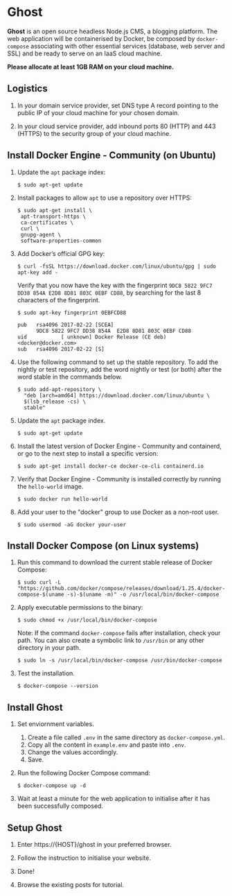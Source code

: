 # Ghost

**Ghost** is an open source headless Node.js CMS, a blogging platform. The web application will be containerised by Docker, be composed by `docker-compose` associating with other essential services (database, web server and SSL) and be ready to serve on an IaaS cloud machine.

**Please allocate at least 1GB RAM on your cloud machine.**

## Logistics

1. In your domain service provider, set DNS type A record pointing to the public IP of your cloud machine for your chosen domain.

2. In your cloud service provider, add inbound ports 80 (HTTP) and 443 (HTTPS) to the security group of your cloud machine.

## Install Docker Engine - Community (on Ubuntu)

1. Update the `apt` package index:
   ```
   $ sudo apt-get update
   ```

2. Install packages to allow `apt` to use a repository over HTTPS:
   ```
   $ sudo apt-get install \
    apt-transport-https \
    ca-certificates \
    curl \
    gnupg-agent \
    software-properties-common
   ```
   
3. Add Docker’s official GPG key:
   ```
   $ curl -fsSL https://download.docker.com/linux/ubuntu/gpg | sudo apt-key add -
   ```
   Verify that you now have the key with the fingerprint `9DC8 5822 9FC7 DD38 854A E2D8 8D81 803C 0EBF CD88`, by searching for the last 8 characters of the fingerprint.
   ```
   $ sudo apt-key fingerprint 0EBFCD88
   
   pub   rsa4096 2017-02-22 [SCEA]
         9DC8 5822 9FC7 DD38 854A  E2D8 8D81 803C 0EBF CD88
   uid           [ unknown] Docker Release (CE deb) <docker@docker.com>
   sub   rsa4096 2017-02-22 [S]
   ```
   
4. Use the following command to set up the stable repository. To add the nightly or test repository, add the word nightly or test (or both) after the word stable in the commands below.
   ```
   $ sudo add-apt-repository \
     "deb [arch=amd64] https://download.docker.com/linux/ubuntu \
     $(lsb_release -cs) \
     stable"
   ```
   
5. Update the `apt` package index.
   ```
   $ sudo apt-get update
   ```
   
6. Install the latest version of Docker Engine - Community and containerd, or go to the next step to install a specific version:
   ```
   $ sudo apt-get install docker-ce docker-ce-cli containerd.io
   ```
   
7. Verify that Docker Engine - Community is installed correctly by running the `hello-world` image.
   ```
   $ sudo docker run hello-world
   ```
   
8. Add your user to the "docker" group to use Docker as a non-root user.
   ```
   $ sudo usermod -aG docker your-user
   ```

## Install Docker Compose (on Linux systems)

1. Run this command to download the current stable release of Docker Compose:
   ```
   $ sudo curl -L "https://github.com/docker/compose/releases/download/1.25.4/docker-compose-$(uname -s)-$(uname -m)" -o /usr/local/bin/docker-compose
   ```
   
2. Apply executable permissions to the binary:
   ```
   $ sudo chmod +x /usr/local/bin/docker-compose
   ```
   
   Note: If the command `docker-compose` fails after installation, check your path. You can also create a symbolic link to `/usr/bin` or any other directory in your path.
      ```
      $ sudo ln -s /usr/local/bin/docker-compose /usr/bin/docker-compose
      ```
 
3. Test the installation.
   ```
   $ docker-compose --version
   ```

## Install Ghost

1. Set enviornment variables. 
   1. Create a file called `.env` in the same directory as `docker-compose.yml`.
   2. Copy all the content in `example.env` and paste into `.env`.
   3. Change the values accordingly.
   4. Save.

2. Run the following Docker Compose command:
   ```
   $ docker-compose up -d
   ```
   
3. Wait at least a minute for the web application to initialise after it has been successfully composed.

## Setup Ghost

1. Enter https://{HOST}/ghost in your preferred browser.

2. Follow the instruction to initialise your website.

3. Done! 

4. Browse the existing posts for tutorial.
